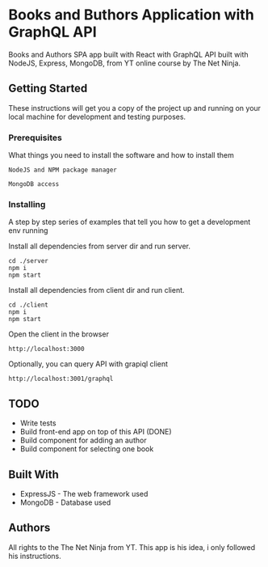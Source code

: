 # Books and Buthors Application with GraphQL API
Books and Authors SPA app built with React with GraphQL API built with NodeJS, Express, MongoDB, from YT online course by The Net Ninja.


## Getting Started

These instructions will get you a copy of the project up and running on your local machine for development and testing purposes.

### Prerequisites

What things you need to install the software and how to install them

```
NodeJS and NPM package manager

MongoDB access
```

### Installing

A step by step series of examples that tell you how to get a development env running

Install all dependencies from server dir and run server.

```
cd ./server
npm i
npm start
```
Install all dependencies from client dir and run client.
```
cd ./client
npm i 
npm start
```
Open the client in the browser

```
http://localhost:3000
```
Optionally, you can query API with grapiql client

```
http://localhost:3001/graphql
```

## TODO
* Write tests
* Build front-end app on top of this API (DONE)
* Build component for adding an author
* Build component for selecting one book



## Built With

* ExpressJS - The web framework used
* MongoDB - Database used



## Authors

All rights to the The Net Ninja from YT. This app is his idea, i only followed his instructions.

